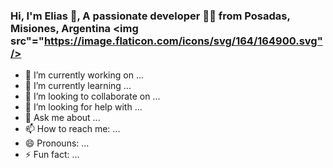 ### Hi, I'm Elias 👋, A passionate developer 👨‍💻 from Posadas, Misiones, Argentina <img src"="https://image.flaticon.com/icons/svg/164/164900.svg"/>

- 🔭 I’m currently working on ...
- 🌱 I’m currently learning ...
- 👯 I’m looking to collaborate on ...
- 🤔 I’m looking for help with ...
- 💬 Ask me about ...
- 📫 How to reach me: ...
- 😄 Pronouns: ...
- ⚡ Fun fact: ...
